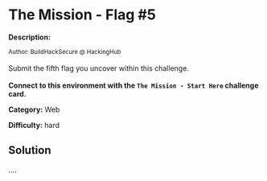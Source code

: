 # The Mission - Flag #5

**Description:**

<small>Author: BuildHackSecure @ HackingHub</small><br><br>Submit the fifth flag you uncover within this challenge. <br><br> <b>Connect to this environment with the <code>The Mission - Start Here</code> challenge card.</b>


**Category:** Web

**Difficulty:** hard

## Solution

....
